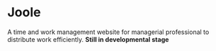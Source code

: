 # Joole
A time and work management website for managerial professional to distribute work efficiently.
**Still in developmental stage**
